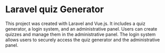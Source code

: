# Laravel quiz Generator

This project was created with Laravel and Vue.js. It includes a quiz generator,
a login system, and an administrative panel. Users can create quizzes and manage them in the administrative panel. The login system allows users to securely access the quiz generator and the administrative panel.
